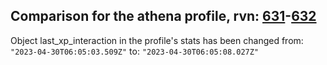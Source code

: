 ## Comparison for the athena profile, rvn: [631](https://github.com/PRO100KatYT/FortniteProfileRevisions/tree/main/profiles/athena/631%20athena.json)-[632](https://github.com/PRO100KatYT/FortniteProfileRevisions/tree/main/profiles/athena/632%20athena.json)

Object last_xp_interaction in the profile's stats has been changed from: `"2023-04-30T06:05:03.509Z"` to: `"2023-04-30T06:05:08.027Z"`
<br><br>

